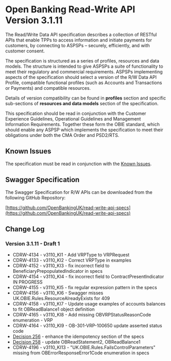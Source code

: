 # Open Banking Read-Write API Version 3.1.11

The Read/Write Data API specification describes a collection of RESTful APIs that enable TPPs to access information and initiate payments for customers, by connecting to ASPSPs – securely, efficiently, and with customer consent.

The specification is structured as a series of profiles, resources and data models. The structure is intended to give ASPSPs a suite of functionality to meet their regulatory and commercial requirements. ASPSPs implementing aspects of the specification should select a version of the R/W Data API Profile, compatible functional profiles (such as Accounts and Transactions or Payments) and compatible resources.

Details of version compatibility can be found in **profiles** section and specific sub-sections of **resources and data models** section of the specification.

This specification should be read in conjunction with the Customer Experience Guidelines, Operational Guidelines and Management Information Requirements. Together these form the OBIE standard, which should enable any ASPSP which implements the specification to meet their obligations under both the CMA Order and PSD2/RTS.

## Known Issues

The specification must be read in conjunction with the [Known Issues](https://openbanking.atlassian.net/wiki/spaces/DZ/pages/47546479/Known+Specification+Issues).

## Swagger Specification

The Swagger Specification for R/W APIs can be downloaded from the following GitHub Repository:

[https://github.com/OpenBankingUK/read-write-api-specs](https://github.com/OpenBankingUK/read-write-api-specs)

## Change Log
<!-- ### Version 3.1.11 - DRAFT 1 - FINAL -->

<!-- ### Version 3.1.11 - DRAFT 1 - Release Candidate 1 -->

### Version 3.1.11 - Draft 1
- CDRW-4134 - v3110_KI1 - Add VRPType to VRPRequest
- CDRW-4133 - v3110_KI2 - Correct VRPType in examples
- CDRW-4152 - v3110_KI3 - fix incorrect field to BeneficiaryPrepopulatedIndicator in specs
- CDRW-4154 - v3110_KI4 - fix incorrect field to ContractPresentIndicator IN PROGRESS
- CDRW-4155 - v3110_KI5 - fix regular expression pattern in the specs
- CDRW-4156 - v3110_KI6 - Swagger misses UK.OBIE.Rules.ResourceAlreadyExists for 409
- CDRW-4158 - v3110_KI7 - Update usage examples of accounts balances to fit OBReadBalance1 object definition
- CDRW-4165 - v3110_KI8 - Add missing OBVRPStatusReasonCode enumeration - VRP
- CDRW-4164 - v3110_KI9 - OB-301-VRP-100650 update asserted status code
- [Decision 256](https://openbanking.atlassian.net/wiki/spaces/WOR/pages/2561933359/256) - enhance the idempotency section of the specs
- [Decision 258](https://openbanking.atlassian.net/wiki/spaces/WOR/pages/2594308097/258) - update OBReadStatement2, OBReadBalance1 
- CDRW-4196 - v3110_KI13 - "UK.OBIE.Rules.FailsControlParameters" missing from OBErrorResponseError1Code enumeration in specs